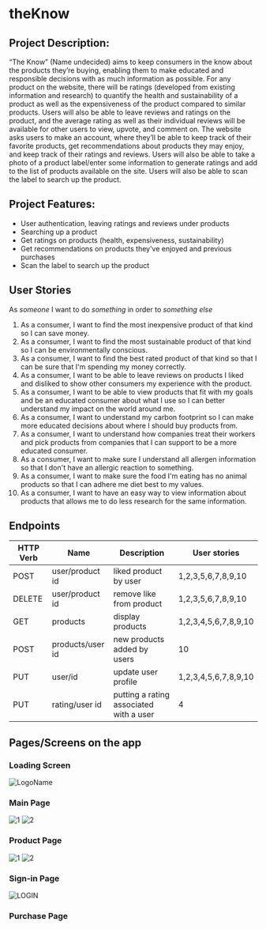 # theKnow

## Project Description: 

“The Know” (Name undecided) aims to keep consumers in the know about the products they’re buying, enabling them to make educated and responsible decisions with as much information as possible. For any product on the website, there will be ratings (developed from existing information and research) to quantify the health and sustainability of a product as well as the expensiveness of the product compared to similar products. Users will also be able to leave reviews and ratings on the product, and the average rating as well as their individual reviews will be available for other users to view, upvote, and comment on. The website asks users to make an account, where they’ll be able to keep track of their favorite products, get recommendations about products they may enjoy, and keep track of their ratings and reviews. Users will also be able to take a photo of a product label/enter some information to generate ratings and add to the list of products available on the site. Users will also be able to scan the label to search up the product. 

## Project Features:  
- User authentication, leaving ratings and reviews under products
- Searching up a product 
- Get ratings on products (health, expensiveness, sustainability) 
- Get recommendations on products they’ve enjoyed and previous purchases
- Scan the label to search up the product


## User Stories

As _someone_ I want to do _something_ in order to _something else_

1. As a consumer, I want to find the most inexpensive product of that kind so I can save money.
2. As a consumer, I want to find the most sustainable product of that kind so I can be environmentally conscious.
3. As a consumer, I want to find the best rated product of that kind so that I can be sure that I'm spending my money correctly.
4. As a consumer, I want to be able to leave reviews on products I liked and disliked to show other consumers my experience with the product.
5. As a consumer, I want to be able to view products that fit with my goals and be an educated consumer about what I use so I can better understand my impact on the world around me.
6. As a consumer, I want to understand my carbon footprint so I can make more educated decisions about where I should buy products from.
7. As a consumer, I want to understand how companies treat their workers and pick products from companies that I can support to be a more educated consumer. 
8. As a consumer, I want to make sure I understand all allergen information so that I don't have an allergic reaction to something.
9. As a consumer, I want to make sure the food I'm eating has no animal products so that I can adhere me diet best to my values. 
10. As a consumer, I want to have an easy way to view information about products that allows me to do less research for the same information.

## Endpoints
| HTTP Verb | Name             | Description                             | User stories         |
|-----------|------------------|-----------------------------------------|----------------------|
| POST      | user/product id  | liked product by user                   | 1,2,3,5,6,7,8,9,10   |
| DELETE    | user/product id  | remove like from product                | 1,2,3,5,6,7,8,9,10   |
| GET       | products         | display products                        | 1,2,3,4,5,6,7,8,9,10 |
| POST      | products/user id | new products added by users             | 10                   |
| PUT       | user/id          | update user profile                     | 1,2,3,4,5,6,7,8,9,10 |
| PUT       | rating/user id   | putting a rating associated with a user | 4                    |

## Pages/Screens on the app


### Loading Screen
![LogoName](https://user-images.githubusercontent.com/40477441/176319668-51f08426-ccf4-4671-aeaf-4e8737ce38ee.png)

### Main Page
![1](https://user-images.githubusercontent.com/40477441/176319641-311e4faf-6b33-4616-9f36-14a1e62af140.png)
![2](https://user-images.githubusercontent.com/40477441/176319656-5ae9ba82-a589-4c20-b1d5-b562bf64b121.png)

### Product Page
![1](https://user-images.githubusercontent.com/40477441/176319716-57d05b11-75ff-463d-8ec2-1cbcc802634b.png)
![2](https://user-images.githubusercontent.com/40477441/176319726-b512a59c-d025-4563-9a9d-bba635f9b28d.png)

### Sign-in Page
![LOGIN](https://user-images.githubusercontent.com/40477441/176319619-81169e91-3027-4254-a0d3-16203ca8db08.png)

### Purchase Page

